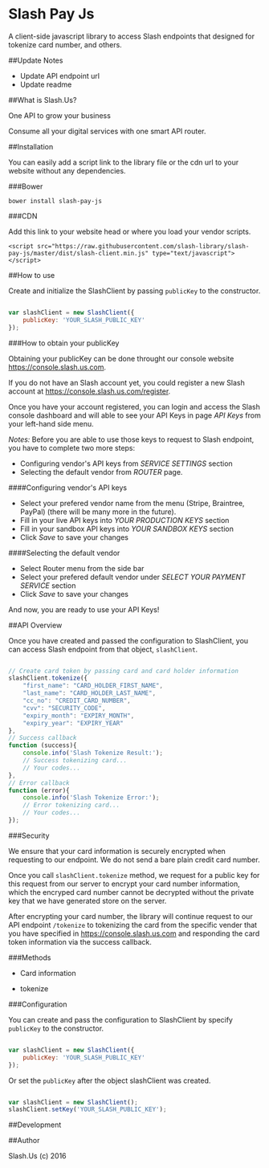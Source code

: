 # Slash Pay Js
A client-side javascript library to access Slash endpoints that designed for tokenize card number, and others.

##Update Notes

- Update API endpoint url
- Update readme

##What is Slash.Us?

One API to grow your business

Consume all your digital services with one smart API router.

##Installation

You can easily add a script link to the library file or the cdn url to your website without any dependencies. 

###Bower

`bower install slash-pay-js`

###CDN

Add this link to your website head or where you load your vendor scripts.

`<script src="https://raw.githubusercontent.com/slash-library/slash-pay-js/master/dist/slash-client.min.js" type="text/javascript"></script>`

##How to use

Create and initialize the SlashClient by passing `publicKey` to the constructor.

```javascript

var slashClient = new SlashClient({
	publicKey: 'YOUR_SLASH_PUBLIC_KEY'
});

```

###How to obtain your publicKey

Obtaining your publicKey can be done throught our console website <https://console.slash.us.com>.

If you do not have an Slash account yet, you could register a new Slash account at <https://console.slash.us.com/register>.

Once you have your account registered, you can login and access the Slash console dashboard and will able to see your API Keys in page *API Keys* from your left-hand side menu.

*Notes:* Before you are able to use those keys to request to Slash endpoint, you have to complete two more steps:
- Configuring vendor's API keys from *SERVICE SETTINGS* section
- Selecting the default vendor from *ROUTER* page.

####Configuring vendor's API keys

- Select your prefered vendor name from the menu (Stripe, Braintree, PayPal) (there will be many more in the future).
- Fill in your live API keys into *YOUR PRODUCTION KEYS* section
- Fill in your sandbox API keys into *YOUR SANDBOX KEYS* section
- Click *Save* to save your changes

####Selecting the default vendor

- Select Router menu from the side bar
- Select your prefered default vendor under *SELECT YOUR PAYMENT SERVICE* section
- Click *Save* to save your changes

And now, you are ready to use your API Keys!

##API Overview

Once you have created and passed the configuration to SlashClient, you can access Slash endpoint from that object, `slashClient`.

```javascript

// Create card token by passing card and card holder information
slashClient.tokenize({
  	"first_name": "CARD_HOLDER_FIRST_NAME", 
	"last_name": "CARD_HOLDER_LAST_NAME", 
	"cc_no": "CREDIT_CARD_NUMBER", 
	"cvv": "SECURITY_CODE", 
	"expiry_month": "EXPIRY_MONTH", 
	"expiry_year": "EXPIRY_YEAR"
}, 
// Success callback
function (success){
	console.info('Slash Tokenize Result:');
	// Success tokenizing card...
	// Your codes...
}, 
// Error callback
function (error){
	console.info('Slash Tokenize Error:');
	// Error tokenizing card...
	// Your codes...
});

```

###Security

We ensure that your card information is securely encrypted when requesting to our endpoint. We do not send a bare plain credit card number.

Once you call `slashClient.tokenize` method, we request for a public key for this request from our server to encrypt your card number information, which the encryped card number cannot be decrypted without the private key that we have generated store on the server.

After encrypting your card number, the library will continue request to our API endpoint `/tokenize` to tokenizing the card from the specific vender that you have specified in <https://console.slash.us.com> and responding the card token information via the success callback.

###Methods

* Card information
 - tokenize

###Configuration

You can create and pass the configuration to SlashClient by specify `publicKey` to the constructor.

```javascript

var slashClient = new SlashClient({
	publicKey: 'YOUR_SLASH_PUBLIC_KEY'
});

```

Or set the `publicKey` after the object slashClient was created.

```javascript

var slashClient = new SlashClient();
slashClient.setKey('YOUR_SLASH_PUBLIC_KEY');

```

##Development

##Author

Slash.Us (c) 2016
